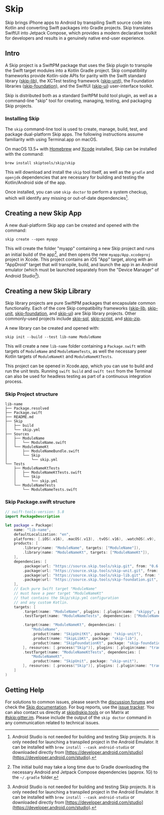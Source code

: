 # Skip

Skip brings iPhone apps to Android by transpiling Swift source code into Kotlin and converting Swift packages into Gradle projects. Skip translates SwiftUI into Jetpack Compose, which provides a modern declarative toolkit for developers and results in a genuinely native end-user experience.
## Intro

A Skip project is a SwiftPM package that uses the Skip plugin to transpile the Swift target modules into a Kotlin Gradle project. Skip compatibility frameworks provide Kotlin-side APIs for parity with the Swift standard library ([skip-lib](https://source.skip.tools/skip-lib)), the XCTest testing framework ([skip-unit](https://source.skip.tools/skip-unit)), the Foundation libraries ([skip-foundation](https://source.skip.tools/skip-foundation)), and the SwiftUI ([skip-ui](https://source.skip.tools/skip-ui)) user-interface toolkit.

Skip is distributed both as a standard SwiftPM build tool plugin, as well as a command-line "skip" tool for creating, managing, testing, and packaging Skip projects.

### Installing Skip

The `skip` command-line tool is used to create, manage, build, test, and package dual-platform Skip apps. The following instructions assume familiarity with using Terminal.app on macOS.

On macOS 13.5+ with [Homebrew](https://brew.sh) and [Xcode](https://developer.apple.com/xcode/) installed, Skip can be installed with the command: 

```shell
brew install skiptools/skip/skip
```

This will download and install the `skip` tool itself, as well as the `gradle` and `openjdk` dependencies that are necessary for building and testing the Kotlin/Android side of the app.

Once installed, you can use `skip doctor` to perform a system checkup, which will identify any missing or out-of-date dependencies[^1].

## Creating a new Skip App

A new dual-platform Skip app can be created and opened with the command:

```shell
skip create --open myapp
```

This will create the folder "myapp" containing a new Skip project and runs an initial build of the app[^2], and then opens the new `myapp/App.xcodeproj` project in Xcode. This project contains an iOS "App" target, along with an "AppDroid" target that will transpile, build, and launch the app in an Android emulator (which must be launched separately from the "Device Manager" of Android Studio[^1]).


## Creating a new Skip Library

Skip library projects are pure SwiftPM packages that encapsulate common functionality. Each of the core Skip compatibility frameworks ([skip-lib](https://source.skip.tools/skip-lib), [skip-unit](https://source.skip.tools/skip-unit), [skip-foundation](https://source.skip.tools/skip-foundation), and [skip-ui](https://source.skip.tools/skip-ui)) are Skip library projects. Other commonly-used projects include [skip-sql](https://source.skip.tools/skip-sql), [skip-script](https://source.skip.tools/skip-script), and [skip-zip](https://source.skip.tools/skip-zip).

A new library can be created and opened with:

```shell
skip init --build --test lib-name ModuleName
```

This will create a new `lib-name` folder containing a `Package.swift` with targets of `ModuleName` and `ModuleNameTests`, as well the necessary peer Kotlin targets of `ModuleNameKt` and `ModuleNameKtTests`.

This project can be opened in Xcode.app, which you can use to build and run the unit tests. Running `swift build` and `swift test` from the Terminal can also be used for headless testing as part of a continuous integration process.

### Skip Project structure

```shell
lib-name
├── Package.resolved
├── Package.swift
├── README.md
├── Skip
│   ├── build
│   └── skip.yml
├── Sources
│   ├── ModuleName
│   │   └── ModuleName.swift
│   └── ModuleNameKt
│       ├── ModuleNameBundle.swift
│       └── Skip
│           └── skip.yml
└── Tests
    ├── ModuleNameKtTests
    │   ├── ModuleNameKtTests.swift
    │   └── Skip
    │       └── skip.yml
    └── ModuleNameTests
        └── ModuleNameTests.swift

```

### Skip Package.swift structure

```swift
// swift-tools-version: 5.8
import PackageDescription

let package = Package(
    name: "lib-name",
    defaultLocalization: "en",
    platforms: [.iOS(.v16), .macOS(.v13), .tvOS(.v16), .watchOS(.v9), .macCatalyst(.v16)],
    products: [
        .library(name: "ModuleName", targets: ["ModuleName"]),
        .library(name: "ModuleNameKt", targets: ["ModuleNameKt"]),
    ],
    dependencies: [
        .package(url: "https://source.skip.tools/skip.git", from: "0.6.57"),
        .package(url: "https://source.skip.tools/skip-unit.git", from: "0.0.0"),
        .package(url: "https://source.skip.tools/skip-lib.git", from: "0.0.0"),
        .package(url: "https://source.skip.tools/skip-foundation.git", from: "0.0.0"),
    ],
    // Each pure Swift target "ModuleName"
    // must have a peer target "ModuleNameKt"
    // that contains the Skip/skip.yml configuration
    // and any custom Kotlin.
    targets: [
        .target(name: "ModuleName", plugins: [.plugin(name: "skippy", package: "skip")]),
        .testTarget(name: "ModuleNameTests", dependencies: ["ModuleName"], plugins: [.plugin(name: "skippy", package: "skip")]),

        .target(name: "ModuleNameKt", dependencies: [
            "ModuleName",
            .product(name: "SkipUnitKt", package: "skip-unit"),
            .product(name: "SkipLibKt", package: "skip-lib"),
            .product(name: "SkipFoundationKt", package: "skip-foundation"),
        ], resources: [.process("Skip")], plugins: [.plugin(name: "transpile", package: "skip")]),
        .testTarget(name: "ModuleNameKtTests", dependencies: [
            "ModuleNameKt",
            .product(name: "SkipUnit", package: "skip-unit"),
        ], resources: [.process("Skip")], plugins: [.plugin(name: "transpile", package: "skip")]),
    ]
)
```

## Getting Help

For solutions to common issues, please search the [discussion forums](https://github.com/skiptools/skip/discussions) and check the [Skip documentation](https://skip.tools). For bug reports, use the [issue tracker](https://github.com/skiptools/skip/issues). You can also contact us directly at [skip@skip.tools](mailto:skip@skip.tools) or on Matrix at [#skip:gitter.im](https://app.gitter.im/#/room/#skip:gitter.im). Please include the output of the `skip doctor` command in any communication related to technical issues.


[^1]: Android Studio is not needed for building and testing Skip projects. It is only needed for launching a transpiled project in the Android Emulator. It can be installed with `brew install --cask android-studio` or downloaded directly from [https://developer.android.com/studio](https://developer.android.com/studio).

[^2]: The initial build may take a long time due to Gradle downloading the necessary Android and Jetpack Compose dependencies (approx. 1G) to the `~/.gradle` folder.

